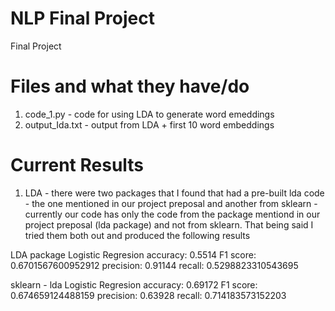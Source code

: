 # NLP Final Project
 Final Project

# Files and what they have/do
1. code_1.py - code for using LDA to generate word emeddings
2. output_Ida.txt - output from LDA + first 10 word embeddings

# Current Results 



1. LDA - there were two packages that I found that had a pre-built lda code - the one mentioned in our project preposal and another from sklearn - currently our code has only the code from the package mentiond in our project preposal (lda package) and not from sklearn. That being said I tried them both out and produced the following results

LDA package
Logistic Regresion
accuracy: 0.5514
F1 score:  0.6701567600952912
precision:  0.91144
recall:  0.5298823310543695

sklearn - lda
Logistic Regresion
accuracy: 0.69172
F1 score:  0.674659124488159
precision:  0.63928
recall:  0.714183573152203